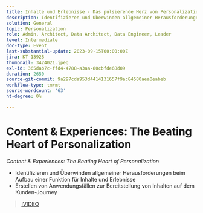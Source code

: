 ```yaml
---
title: Inhalte und Erlebnisse - Das pulsierende Herz von Personalization
description: Identifizieren und Überwinden allgemeiner Herausforderungen beim Erstellen einer Funktion für Inhalte und Erlebnisse Erstellen von Anwendungsfällen zur Bereitstellung von Inhalten auf dem Kunden-Journey
solution: General
topic: Personalization
role: Admin, Architect, Data Architect, Data Engineer, Leader
level: Intermediate
doc-type: Event
last-substantial-update: 2023-09-15T00:00:00Z
jira: KT-13928
thumbnail: 3424021.jpeg
exl-id: 365dab7c-ffd4-4788-a3aa-80cbfde68d09
duration: 2650
source-git-commit: 9a297cda953d4414131657f9ac84580aea0eabeb
workflow-type: tm+mt
source-wordcount: '63'
ht-degree: 0%

---
```


# Content &amp; Experiences: The Beating Heart of Personalization

*Content &amp; Experiences: The Beating Heart of Personalization*

* Identifizieren und Überwinden allgemeiner Herausforderungen beim Aufbau einer Funktion für Inhalte und Erlebnisse
* Erstellen von Anwendungsfällen zur Bereitstellung von Inhalten auf dem Kunden-Journey

>[!VIDEO](https://video.tv.adobe.com/v/3424021/?learn=on)
